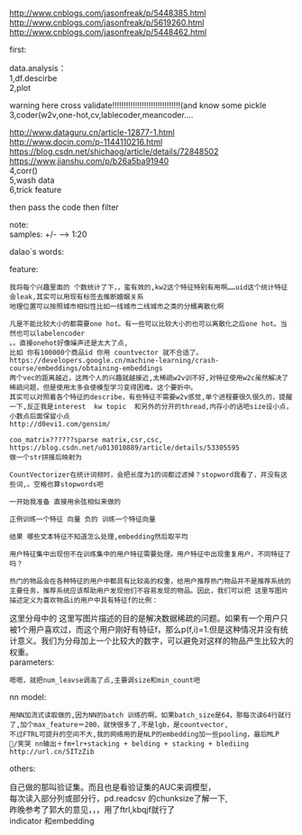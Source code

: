 http://www.cnblogs.com/jasonfreak/p/5448385.html  
http://www.cnblogs.com/jasonfreak/p/5619260.html  
http://www.cnblogs.com/jasonfreak/p/5448462.html  

first:  

data.analysis：    
1,df.descirbe  
2,plot  

warning here cross validate!!!!!!!!!!!!!!!!!!!!!!!!!!!!!!(and know some pickle  
3,coder(w2v,one-hot,cv,lablecoder,meancoder....  


http://www.dataguru.cn/article-12877-1.html  
http://www.docin.com/p-1144110216.html  
https://blog.csdn.net/shichaog/article/details/72848502  
https://www.jianshu.com/p/b26a5ba91940  
4,corr()  
5,wash data  
6,trick feature  

then pass the code then filter






note:  
samples: +/- --> 1:20  


dalao`s words:  

feature:  

    我将每个兴趣里面的 个数统计了下，，蛮有效的,kw2这个特征特别有用啊……uid这个统计特征会leak,其实可以用现有标签去推断婚姻关系  
    地理位置可以按照城市相似性比如一线城市二线城市之类的分桶离散化啊  
    
    凡是不能比较大小的都需要one hot。有一些可以比较大小的也可以离散化之后one hot。当然也可以labelencoder  
    。。直接onehot好像噪声还是太大了点,  
    比如 你有100000个商品id 你用 countvector 就不合适了。  
    https://developers.google.cn/machine-learning/crash-course/embeddings/obtaining-embeddings  
    两个vec的距离越近，这两个人的兴趣就越接近,太稀疏w2v训不好,对特征使用w2c虽然解决了稀疏问题，但是使用太多会使模型学习变得困难。这个要折中。  
    其实可以对照着各个特征的describe，有些特征不需要w2v感觉,单个进程要很久很久的，提醒一下,反正我是interest  kw topic  和另外的分开的thread,内存小的话吧size设小点，小数点后面保留小点  
    http://d0evi1.com/gensim/  
    
    coo_matrix??????sparse matrix,csr,csc,  
    https://blog.csdn.net/u013010889/article/details/53305595  
    做一个str拼接后映射为  
    
    CountVectorizer在统计词频时，会把长度为1的词都过滤掉？stopword我看了，并没有这些词,。空格也算stopwords吧  
    
    一开始我准备 直接用余弦相似来做的  
    
    正例训练一个特征 向量 负的 训练一个特征向量  
    
    结果 哪些文本特征不知道怎么处理,embedding然后取平均  
    
    用户特征集中出现但不在训练集中的用户特征需要处理。用户特征中出现重复用户，不同特征了吗？  
    
    热门的物品会在各种特征的用户中都具有比较高的权重，给用户推荐热门物品并不是推荐系统的主要任务，推荐系统应该帮助用户发现他们不容易发现的物品。因此，我们可以把 这里写图片描述定义为喜欢物品i的用户中具有特征f的比例：  

这里分母中的 这里写图片描述的目的是解决数据稀疏的问题。如果有一个用户只被1个用户喜欢过，而这个用户刚好有特征f，那么p(f,i)=1.但是这种情况并没有统计意义。我们为分母加上一个比较大的数字，可以避免对这样的物品产生比较大的权重。  
parameters:  

    嗯嗯，就把num_leavse调高了点,主要调size和min_count吧  

nn model:  

    用NN加流式读取做的,因为NN的batch 训练的啊，如果batch_size是64，那每次读64行就行了,加个max_feature＝200，就快很多了,不是lgb，是countvector,  
    不过FTRL可提升的空间不大,我的网络用的是NLP的embedding加一些pooling，最后MLP    
    /笑哭 nn输出＋fm+lr+stacking + belding + stacking + blediing  
    http://url.cn/5ITzZib  
others:  

  自己做的那叫验证集。而且也是看验证集的AUC来调模型，  
  每次读入部分列或部分行，pd.readcsv 的chunksize了解一下,  
  昨晚参考了郭大的意见，，，用了ftrl,kbqjf就行了  
  indicator 和embedding  
